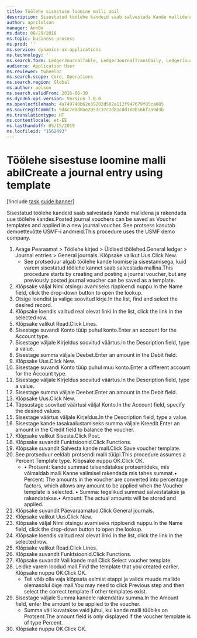 ```yaml
---
title: Töölehe sisestuse loomine malli abil
description: Sisestatud töölehe kandeid saab salvestada Kande mallidena ja rakendada uue töölehe kandes.
author: aprilolson
manager: AnnBe
ms.date: 08/29/2018
ms.topic: business-process
ms.prod: ''
ms.service: dynamics-ax-applications
ms.technology: ''
ms.search.form: LedgerJournalTable, LedgerJournalTransDaily, LedgerJournalTransVoucherTemplate
audience: Application User
ms.reviewer: twheeloc
ms.search.scope: Core, Operations
ms.search.region: Global
ms.author: aolson
ms.search.validFrom: 2016-06-30
ms.dyn365.ops.version: Version 7.0.0
ms.openlocfilehash: 4a749740b62e39202d502a112f947679f85ca085
ms.sourcegitcommit: 9d4c7edd0ae2053c37c7d81cdd180b16bf3a9d3b
ms.translationtype: HT
ms.contentlocale: et-EE
ms.lasthandoff: 05/15/2019
ms.locfileid: "1562493"
---
```

# <a name="create-a-journal-entry-using-template"></a><span data-ttu-id="4066d-103">Töölehe sisestuse loomine malli abil</span><span class="sxs-lookup"><span data-stu-id="4066d-103">Create a journal entry using template</span></span>

[!include [task guide banner](../../includes/task-guide-banner.md)]

<span data-ttu-id="4066d-104">Sisestatud töölehe kandeid saab salvestada Kande mallidena ja rakendada uue töölehe kandes.</span><span class="sxs-lookup"><span data-stu-id="4066d-104">Posted journal vouchers can be saved as Voucher templates and applied in a new journal voucher.</span></span> <span data-ttu-id="4066d-105">See protsess kasutab demoettevõtte USMF-i andmeid.</span><span class="sxs-lookup"><span data-stu-id="4066d-105">This procedure uses the USMF demo company.</span></span>

1. <span data-ttu-id="4066d-106">Avage Pearaamat > Töölehe kirjed > Üldised töölehed.</span><span class="sxs-lookup"><span data-stu-id="4066d-106">General ledger > Journal entries > General journals.</span></span> <span data-ttu-id="4066d-107">Klõpsake valikut Uus.</span><span class="sxs-lookup"><span data-stu-id="4066d-107">Click New.</span></span>
    * <span data-ttu-id="4066d-108">See protseduur algab töölehe kande loomise ja sisestamisega, kuid varem sisestatud töölehe kannet saab salvestada mallina.</span><span class="sxs-lookup"><span data-stu-id="4066d-108">This procedure starts by creating and posting a journal voucher, but any previously posted journal voucher can be saved as a template.</span></span>  
2. <span data-ttu-id="4066d-109">Klõpsake väljal Nimi otsingu avamiseks ripploendi nuppu.</span><span class="sxs-lookup"><span data-stu-id="4066d-109">In the Name field, click the drop-down button to open the lookup.</span></span>
3. <span data-ttu-id="4066d-110">Otsige loendist ja valige soovitud kirje.</span><span class="sxs-lookup"><span data-stu-id="4066d-110">In the list, find and select the desired record.</span></span>
4. <span data-ttu-id="4066d-111">Klõpsake loendis valitud real olevat linki.</span><span class="sxs-lookup"><span data-stu-id="4066d-111">In the list, click the link in the selected row.</span></span>
5. <span data-ttu-id="4066d-112">Klõpsake valikut Read.</span><span class="sxs-lookup"><span data-stu-id="4066d-112">Click Lines.</span></span>
6. <span data-ttu-id="4066d-113">Sisestage suvandi Konto tüüp puhul konto.</span><span class="sxs-lookup"><span data-stu-id="4066d-113">Enter an account for the Account type.</span></span>
7. <span data-ttu-id="4066d-114">Sisestage väljale Kirjeldus soovitud väärtus.</span><span class="sxs-lookup"><span data-stu-id="4066d-114">In the Description field, type a value.</span></span>
8. <span data-ttu-id="4066d-115">Sisestage summa väljale Deebet.</span><span class="sxs-lookup"><span data-stu-id="4066d-115">Enter an amount in the Debit field.</span></span>
9. <span data-ttu-id="4066d-116">Klõpsake Uus.</span><span class="sxs-lookup"><span data-stu-id="4066d-116">Click New.</span></span>
10. <span data-ttu-id="4066d-117">Sisestage suvandi Konto tüüp puhul muu konto.</span><span class="sxs-lookup"><span data-stu-id="4066d-117">Enter a different account for the Account type.</span></span>
11. <span data-ttu-id="4066d-118">Sisestage väljale Kirjeldus soovitud väärtus.</span><span class="sxs-lookup"><span data-stu-id="4066d-118">In the Description field, type a value.</span></span>
12. <span data-ttu-id="4066d-119">Sisestage summa väljale Deebet.</span><span class="sxs-lookup"><span data-stu-id="4066d-119">Enter an amount in the Debit field.</span></span>
13. <span data-ttu-id="4066d-120">Klõpsake Uus.</span><span class="sxs-lookup"><span data-stu-id="4066d-120">Click New.</span></span>
14. <span data-ttu-id="4066d-121">Täpsustage soovitud väärtusi väljal Konto.</span><span class="sxs-lookup"><span data-stu-id="4066d-121">In the Account field, specify the desired values.</span></span>
15. <span data-ttu-id="4066d-122">Sisestage väärtus väljale Kirjeldus.</span><span class="sxs-lookup"><span data-stu-id="4066d-122">In the Description field, type a value.</span></span>
16. <span data-ttu-id="4066d-123">Sisestage kande tasakaalustamiseks summa väljale Kreedit.</span><span class="sxs-lookup"><span data-stu-id="4066d-123">Enter an amount in the Credit field to balance the voucher.</span></span>
17. <span data-ttu-id="4066d-124">Klõpsake valikut Sisesta.</span><span class="sxs-lookup"><span data-stu-id="4066d-124">Click Post.</span></span>
18. <span data-ttu-id="4066d-125">Klõpsake suvandit Funktsioonid.</span><span class="sxs-lookup"><span data-stu-id="4066d-125">Click Functions.</span></span>
19. <span data-ttu-id="4066d-126">Klõpsake suvandit Salvesta kande mall.</span><span class="sxs-lookup"><span data-stu-id="4066d-126">Click Save voucher template.</span></span>
20. <span data-ttu-id="4066d-127">See protseduur eeldab protsendi malli tüüpi.</span><span class="sxs-lookup"><span data-stu-id="4066d-127">This procedure assumes a Percent Template type.</span></span> <span data-ttu-id="4066d-128">Klõpsake nuppu OK.</span><span class="sxs-lookup"><span data-stu-id="4066d-128">Click OK.</span></span>
    * <span data-ttu-id="4066d-129">• Protsent: kande summad teisendatakse protsentideks, mis võimaldab malli Kanne valimisel rakendada mis tahes summat.</span><span class="sxs-lookup"><span data-stu-id="4066d-129">• Percent: The amounts in the voucher are converted into percentage factors, which allows any amount to be applied when the Voucher template is selected.</span></span>  <span data-ttu-id="4066d-130">• Summa: tegelikud summad salvestatakse ja rakendatakse.</span><span class="sxs-lookup"><span data-stu-id="4066d-130">• Amount: The actual amounts will be stored and applied.</span></span>  
21. <span data-ttu-id="4066d-131">Klõpsake suvandit Päevaraamatud.</span><span class="sxs-lookup"><span data-stu-id="4066d-131">Click General journals.</span></span>
22. <span data-ttu-id="4066d-132">Klõpsake valikut Uus.</span><span class="sxs-lookup"><span data-stu-id="4066d-132">Click New.</span></span>
23. <span data-ttu-id="4066d-133">Klõpsake väljal Nimi otsingu avamiseks ripploendi nuppu.</span><span class="sxs-lookup"><span data-stu-id="4066d-133">In the Name field, click the drop-down button to open the lookup.</span></span>
24. <span data-ttu-id="4066d-134">Klõpsake loendis valitud real olevat linki.</span><span class="sxs-lookup"><span data-stu-id="4066d-134">In the list, click the link in the selected row.</span></span>
25. <span data-ttu-id="4066d-135">Klõpsake valikut Read.</span><span class="sxs-lookup"><span data-stu-id="4066d-135">Click Lines.</span></span>
26. <span data-ttu-id="4066d-136">Klõpsake suvandit Funktsioonid.</span><span class="sxs-lookup"><span data-stu-id="4066d-136">Click Functions.</span></span>
27. <span data-ttu-id="4066d-137">Klõpsake suvandit Vali kande mall.</span><span class="sxs-lookup"><span data-stu-id="4066d-137">Click Select voucher template.</span></span>
28. <span data-ttu-id="4066d-138">Leidke varem loodud mall.</span><span class="sxs-lookup"><span data-stu-id="4066d-138">Find the template that you created earlier.</span></span> <span data-ttu-id="4066d-139">Klõpsake nuppu OK.</span><span class="sxs-lookup"><span data-stu-id="4066d-139">Click OK.</span></span>
    * <span data-ttu-id="4066d-140">Teil võib olla vaja klõpsata eelmist etappi ja valida muude mallide olemasolul õige mall.</span><span class="sxs-lookup"><span data-stu-id="4066d-140">You may need to click Previous step and then select the correct template if other templates exist.</span></span>  
29. <span data-ttu-id="4066d-141">Sisestage väljale Summa kandele rakendatav summa.</span><span class="sxs-lookup"><span data-stu-id="4066d-141">In the Amount field, enter the amount to be applied to the voucher.</span></span>
    * <span data-ttu-id="4066d-142">Summa väli kuvatakse vaid juhul, kui kande malli tüübiks on Protsent.</span><span class="sxs-lookup"><span data-stu-id="4066d-142">The amount field is only displayed if the voucher template is of type Percent.</span></span>  
30. <span data-ttu-id="4066d-143">Klõpsake nuppu OK.</span><span class="sxs-lookup"><span data-stu-id="4066d-143">Click OK.</span></span>

